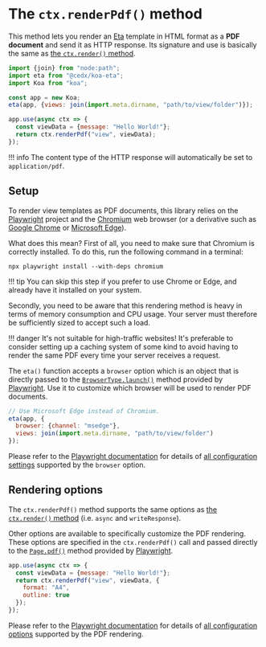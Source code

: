 # The `ctx.renderPdf()` method
This method lets you render an [Eta](https://eta.js.org) template in HTML format as a **PDF document**
and send it as HTTP response.
Its signature and use is basically the same as [the `ctx.render()` method](html.md).

```js
import {join} from "node:path";
import eta from "@cedx/koa-eta";
import Koa from "koa";

const app = new Koa;
eta(app, {views: join(import.meta.dirname, "path/to/view/folder")});

app.use(async ctx => {
  const viewData = {message: "Hello World!"};
  return ctx.renderPdf("view", viewData);
});
```

!!! info
    The content type of the HTTP response will automatically be set to `application/pdf`.

## Setup
To render view templates as PDF documents, this library relies on the [Playwright](https://playwright.dev) project
and the [Chromium](https://www.chromium.org/Home) web browser (or a derivative
such as [Google Chrome](https://www.google.com/chrome) or [Microsoft Edge](https://www.microsoft.com/edge)).

What does this mean? First of all, you need to make sure that Chromium is correctly installed.
To do this, run the following command in a terminal:

```shell
npx playwright install --with-deps chromium
```

!!! tip
    You can skip this step if you prefer to use Chrome or Edge, and already have it installed on your system.

Secondly, you need to be aware that this rendering method is heavy in terms of memory consumption and CPU usage.
Your server must therefore be sufficiently sized to accept such a load.

!!! danger
    It's not suitable for high-traffic websites! It's preferable to consider setting up a caching system
    of some kind to avoid having to render the same PDF every time your server receives a request.

The `eta()` function accepts a `browser` option which is an object that is directly passed
to the [`BrowserType.launch()`](https://playwright.dev/docs/api/class-browsertype#browser-type-launch) method
provided by [Playwright](https://playwright.dev).
Use it to customize which browser will be used to render PDF documents.

```js
// Use Microsoft Edge instead of Chromium.
eta(app, {
  browser: {channel: "msedge"},
  views: join(import.meta.dirname, "path/to/view/folder")
});
```

Please refer to the [Playwright documentation](https://playwright.dev) for details
of [all configuration settings](https://playwright.dev/docs/api/class-browsertype#browser-type-launch)
supported by the `browser` option.

## Rendering options
The `ctx.renderPdf()` method supports the same options as [the `ctx.render()` method](html.md) (i.e. `async` and `writeResponse`).

Other options are available to specifically customize the PDF rendering.
These options are specified in the `ctx.renderPdf()` call and passed directly to the
[`Page.pdf()`](https://playwright.dev/docs/api/class-page#page-pdf) method provided by [Playwright](https://playwright.dev).

```js
app.use(async ctx => {
  const viewData = {message: "Hello World!"};
  return ctx.renderPdf("view", viewData, {
    format: "A4",
    outline: true
  });
});
```

Please refer to the [Playwright documentation](https://playwright.dev) for details
of [all configuration options](https://playwright.dev/docs/api/class-page#page-pdf)
supported by the PDF rendering.
